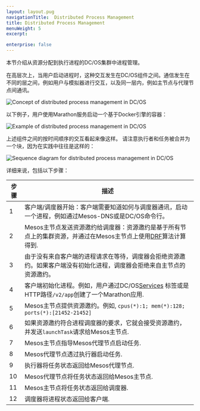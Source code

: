```yaml
---
layout: layout.pug
navigationTitle:  Distributed Process Management
title: Distributed Process Management
menuWeight: 5
excerpt:

enterprise: false
---
```


<!-- This source repo for this topic is https://github.com/dcos/dcos-docs -->


本节介绍从资源分配到执行进程的DC/OS集群中进程管理。

在高层次上，当用户启动进程时，这种交互发生在DC/OS组件之间。通信发生在不同的层之间，例如用户与模拟器进行交互，以及同一层内，例如主节点与代理节点间通讯。

![Concept of distributed process management in DC/OS](/1.10/img/dcos-architecture-distributed-process-management-concept.png)

以下例子，用户使用Marathon服务启动一个基于Docker引擎的容器：

![Example of distributed process management in DC/OS](/1.10/img/dcos-architecture-distributed-process-management-example.png)

上述组件之间的按时间顺序的交互看起来像这样。 请注意执行者和任务被合并为一个块，因为在实践中往往是这样的：

![Sequence diagram for distributed process management in DC/OS](/1.10/img/dcos-architecture-distributed-process-management-seq-diagram.png)

详细来说，包括以下步骤：

<table class="table">
<thead>
<tr>
<th>步骤</th>
<th>描述</th>
</tr>
</thead>
<tbody>
<tr>
<td>1</td>
<td>客户端/调度器开始：客户端需要知道如何与调度器通讯，启动一个进程，例如通过Mesos-DNS或是DC/OS命令行。</td>
</tr>
<tr>
<td>2</td>
<td>Mesos主节点发送资源邀约给调度器：资源邀约是基于所有节点上的集群资源，并通过在Mesos主节点上使用<a href="https://www.cs.berkeley.edu/~alig/papers/drf.pdf">DRF</a>算法计算得到.</td>
</tr>
<tr>
<td>3</td>
<td>由于没有来自客户端的进程请求在等待，调度器会拒绝资源邀约。如果客户端没有初始化进程，调度器会拒绝来自主节点的资源邀约。</td>
</tr>
<tr>
<td>4</td>
<td>客户端初始化进程。例如，用户通过DC/OS<a href="/1.10/gui/">Services</a> 标签或是HTTP路径<code>/v2/app</code>创建了一个Marathon应用.</td>
</tr>
<tr>
<td>5</td>
<td>Mesos主节点提供资源邀约。例如, <code>cpus(*):1; mem(*):128; ports(*):[21452-21452]</code></td>
</tr>
<tr>
<td>6</td>
<td>如果资源邀约符合进程调度器的要求，它就会接受资源邀约，并发送<code>launchTask</code>请求给Mesos主节点.</td>
</tr>
<tr>
<td>7</td>
<td>Mesos主节点指导Mesos代理节点启动任务.</td>
</tr>
<tr>
<td>8</td>
<td>Mesos代理节点透过执行器启动任务.</td>
</tr>
<tr>
<td>9</td>
<td>执行器将任务状态返回给Mesos代理节点.</td>
</tr>
<tr>
<td>10</td>
<td>Mesos代理节点将任务状态返回给Mesos主节点.</td>
</tr>
<tr>
<td>11</td>
<td>Mesos主节点将任务状态返回给调度器.</td>
</tr>
<tr>
<td>12</td>
<td>调度器将进程状态返回给客户端.</td>
</tr>
</tbody>
</table>

[auth]: /1.10/security/ent/
[components]: /1.10/overview/architecture/components/
